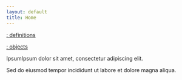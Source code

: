 ```yaml
---
layout: default
title: Home
---
```



  <nav class="site-nav">
    <p><a href="{{ '/about.html' | relative_url }}">: definitions</a> </p>
    <a href="{{ '/objects/' | relative_url }}">: objects</a> 
  </nav>

IpsumIpsum dolor sit amet, consectetur adipiscing elit. 

Sed do eiusmod tempor incididunt ut labore et dolore magna aliqua.
